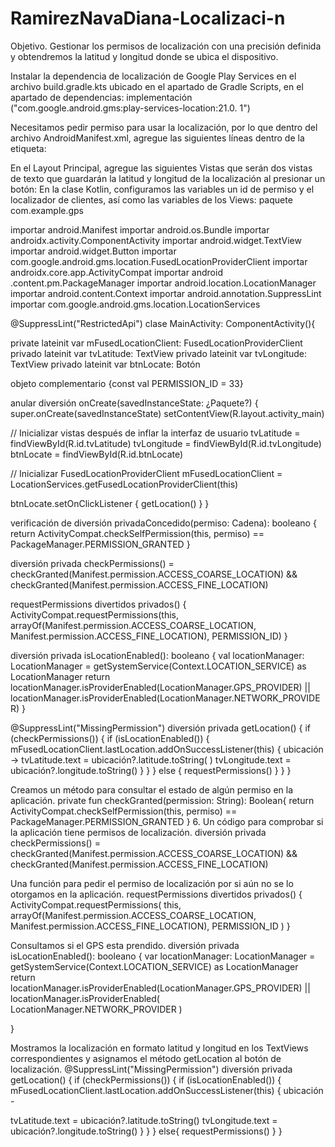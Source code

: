 # RamirezNavaDiana-Localizaci-n
Objetivo. Gestionar los permisos de localización con una precisión definida y obtendremos la latitud y longitud donde se ubica el dispositivo.

Instalar la dependencia de localización de Google Play Services en el archivo build.gradle.kts ubicado en el apartado de Gradle Scripts, en el apartado de dependencias: implementación ("com.google.android.gms:play-services-location:21.0. 1")

Necesitamos pedir permiso para usar la localización, por lo que dentro del archivo AndroidManifest.xml, agregue las siguientes líneas dentro de la etiqueta:

<activity android:name=".MainActivity" tools:ignore="WrongManifestParent" android:exported="true">
    <intent-filter android:exported="true">
        <action android:name="android.intent.action.MAIN" />
        <category android:name="android.intent.category.LAUNCHER" />
    </intent-filter>
</activity>
En el Layout Principal, agregue las siguientes Vistas que serán dos vistas de texto que guardarán la latitud y longitud de la localización al presionar un botón:
En la clase Kotlin, configuramos las variables un id de permiso y el localizador de clientes, así como las variables de los Views: paquete com.example.gps

importar android.Manifest importar android.os.Bundle importar androidx.activity.ComponentActivity importar android.widget.TextView importar android.widget.Button importar com.google.android.gms.location.FusedLocationProviderClient importar androidx.core.app.ActivityCompat importar android .content.pm.PackageManager importar android.location.LocationManager importar android.content.Context importar android.annotation.SuppressLint importar com.google.android.gms.location.LocationServices

@SuppressLint("RestrictedApi") clase MainActivity: ComponentActivity(){

private lateinit var mFusedLocationClient: FusedLocationProviderClient privado lateinit var tvLatitude: TextView privado lateinit var tvLongitude: TextView privado lateinit var btnLocate: Botón

objeto complementario {const val PERMISSION_ID = 33}

anular diversión onCreate(savedInstanceState: ¿Paquete?) { super.onCreate(savedInstanceState) setContentView(R.layout.activity_main)

// Inicializar vistas después de inflar la interfaz de usuario
tvLatitude = findViewById(R.id.tvLatitude)
tvLongitude = findViewById(R.id.tvLongitude)
btnLocate = findViewById(R.id.btnLocate)

// Inicializar FusedLocationProviderClient
mFusedLocationClient = LocationServices.getFusedLocationProviderClient(this)

btnLocate.setOnClickListener {
    getLocation()
}
}

verificación de diversión privadaConcedido(permiso: Cadena): booleano { return ActivityCompat.checkSelfPermission(this, permiso) == PackageManager.PERMISSION_GRANTED }

diversión privada checkPermissions() = checkGranted(Manifest.permission.ACCESS_COARSE_LOCATION) && checkGranted(Manifest.permission.ACCESS_FINE_LOCATION)

requestPermissions divertidos privados() { ActivityCompat.requestPermissions(this, arrayOf(Manifest.permission.ACCESS_COARSE_LOCATION, Manifest.permission.ACCESS_FINE_LOCATION), PERMISSION_ID) }

diversión privada isLocationEnabled(): booleano { val locationManager: LocationManager = getSystemService(Context.LOCATION_SERVICE) as LocationManager return locationManager.isProviderEnabled(LocationManager.GPS_PROVIDER) || locationManager.isProviderEnabled(LocationManager.NETWORK_PROVIDER) }

@SuppressLint("MissingPermission") diversión privada getLocation() { if (checkPermissions()) { if (isLocationEnabled()) { mFusedLocationClient.lastLocation.addOnSuccessListener(this) { ubicación -> tvLatitude.text = ubicación?.latitude.toString( ) tvLongitude.text = ubicación?.longitude.toString() } } } else { requestPermissions() } } }

Creamos un método para consultar el estado de algún permiso en la aplicación. private fun checkGranted(permission: String): Boolean{ return ActivityCompat.checkSelfPermission(this, permiso) == PackageManager.PERMISSION_GRANTED } 6. Un código para comprobar si la aplicación tiene permisos de localización. diversión privada checkPermissions() = checkGranted(Manifest.permission.ACCESS_COARSE_LOCATION) && checkGranted(Manifest.permission.ACCESS_FINE_LOCATION)

Una función para pedir el permiso de localización por si aún no se lo otorgamos en la aplicación. requestPermissions divertidos privados() { ActivityCompat.requestPermissions( this, arrayOf(Manifest.permission.ACCESS_COARSE_LOCATION, Manifest.permission.ACCESS_FINE_LOCATION), PERMISSION_ID ) }

Consultamos si el GPS esta prendido. diversión privada isLocationEnabled(): booleano { var locationManager: LocationManager = getSystemService(Context.LOCATION_SERVICE) as LocationManager return locationManager.isProviderEnabled(LocationManager.GPS_PROVIDER) || locationManager.isProviderEnabled( LocationManager.NETWORK_PROVIDER )

}

Mostramos la localización en formato latitud y longitud en los TextViews correspondientes y asignamos el método getLocation al botón de localización. @SuppressLint("MissingPermission") diversión privada getLocation() { if (checkPermissions()) { if (isLocationEnabled()) { mFusedLocationClient.lastLocation.addOnSuccessListener(this) { ubicación -

tvLatitude.text = ubicación?.latitude.toString() tvLongitude.text = ubicación?.longitude.toString() } } } else{ requestPermissions() } }
